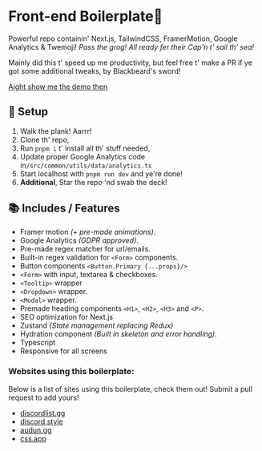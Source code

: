 # Front-end Boilerplate🦜

Powerful repo containin' Next.js, TailwindCSS, FramerMotion, Google Analytics & Twemoji! _Pass the grog!_ _All ready fer their Cap'n t' sail th' sea!_

Mainly did this t' speed up me productivity, but feel free t' make a PR if ye got some additional tweaks, by Blackbeard's sword!

[Aight show me the demo then](https://align-items.center/)

## 🚀 Setup

1. Walk the plank! Aarrr!
2. Clone th' repo,
3. Run `pnpm i` t' install all th' stuff needed,
4. Update proper Google Analytics code in`/src/common/utils/data/analytics.ts`
5. Start localhost with `pnpm run dev` and ye're done!
6. **Additional**, Star the repo 'nd swab the deck!

## 📚 Includes / Features

- Framer motion _(+ pre-made animations)_.
- Google Analytics _(GDPR approved)_.
- Pre-made regex matcher for url/emails.
- Built-in regex validation for `<Form>` components.
- Button components `<Button.Primary {...props}/>`
- `<Form>` with input, textarea & checkboxes.
- `<Tooltip>` wrapper
- `<Dropdown>` wrapper.
- `<Modal>` wrapper.
- Premade heading components `<H1>`, `<H2>`, `<H3>` and `<P>`.
- SEO optimization for Next.js
- Zustand _(State management replacing Redux)_
- Hydration component _(Built in skeleton and error handling)_.
- Typescript
- Responsive for all screens

### Websites using this boilerplate:

Below is a list of sites using this boilerplate, check them out!
Submit a pull request to add yours!

- [discordlist.gg](https://discordlist.gg)
- [discord.style](https://discord.style)
- [audun.gg](https://audun.gg)
- [css.app](https://css.app)
